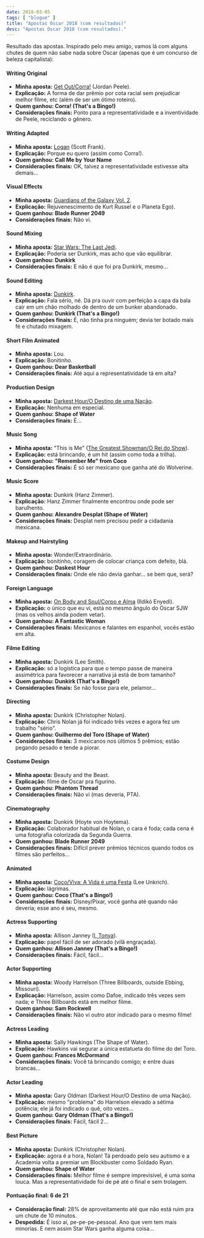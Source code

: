 ```yaml
---
date: 2018-03-05
tags: [ "blogue" ]
title: "Apostas Oscar 2018 (com resultados)"
desc: "Apostas Oscar 2018 (com resultados)."
---
```

Resultado das apostas. Inspirado pelo meu amigo, vamos lá com alguns chutes de quem não sabe nada sobre Oscar (apenas que é um concurso de beleza capitalista):

#### Writing Original
 - **Minha aposta:** [Get Out/Corra!](/corra) (Jordan Peele).
 - **Explicação:** A forma de dar prêmio por cota racial sem prejudicar melhor filme, etc (além de ser um ótimo roteiro).
 - **Quem ganhou: Corra! (That's a Bingo!)**
 - **Considerações finais:** Ponto para a representatividade e a inventividade de Peele, reciclando o gênero.

#### Writing Adapted
 - **Minha aposta:** [Logan](/logan) (Scott Frank).
 - **Explicação:** Porque eu quero (assim como Corra!).
 - **Quem ganhou: Call Me by Your Name**
 - **Considerações finais:** OK, talvez a representatividade estivesse alta demais...

#### Visual Effects
 - **Minha aposta:** [Guardians of the Galaxy Vol. 2](/guardioes-da-galaxia-vol-2).
 - **Explicação:** Rejuvenescimento de Kurt Russel e o Planeta Ego).
 - **Quem ganhou: Blade Runner 2049**
 - **Considerações finais:** Não vi.

#### Sound Mixing
 - **Minha aposta:** [Star Wars: The Last Jedi](/star-wars-os-ultimos-jedi).
 - **Explicação:** Poderia ser Dunkirk, mas acho que vão equilibrar.
 - **Quem ganhou: Dunkirk**
 - **Considerações finais:** E não é que foi pra Dunkirk, mesmo...

#### Sound Editing
 - **Minha aposta:** [Dunkirk](/dunkirk).
 - **Explicação:** Fala sério, né. Dá pra ouvir com perfeição a capa da bala cair em um chão molhado de dentro de um bunker abandonado.
 - **Quem ganhou: Dunkirk (That's a Bingo!)**
 - **Considerações finais:** É, não tinha pra ninguém; devia ter botado mais fé e chutado mixagem.

#### Short Film Animated
 - **Minha aposta:** Lou.
 - **Explicação:** Bonitinho.
 - **Quem ganhou: Dear Basketball**
 - **Considerações finais:** Até aqui a representatividade tá em alta?

#### Production Design
 - **Minha aposta:** [Darkest Hour/O Destino de uma Nação](/o-destino-de-uma-nacao).
 - **Explicação:** Nenhuma em especial.
 - **Quem ganhou: Shape of Water**
 - **Considerações finais:** É...

#### Music Song
 - **Minha aposta:** "This is Me" ([The Greatest Showman/O Rei do Show](/o-rei-do-show)).
 - **Explicação:** está brincando, é um hit (assim como toda a trilha).
 - **Quem ganhou: "Remember Me" from Coco**
 - **Considerações finais:** É só ser mexicano que ganha até do Wolverine.

#### Music Score
 - **Minha aposta:** Dunkirk (Hanz Zimmer).
 - **Explicação:** Hanz Zimmer finalmente encontrou onde pode ser barulhento.
 - **Quem ganhou: Alexandre Desplat (Shape of Water)**
 - **Considerações finais:** Desplat nem precisou pedir a cidadania mexicana.

#### Makeup and Hairstyling
 - **Minha aposta:** Wonder/Extraordinário.
 - **Explicação:** bonitinho, coragem de colocar criança com defeito, blá.
 - **Quem ganhou: Daskest Hour**
 - **Considerações finais:** Onde ele não devia ganhar... se bem que, será?

#### Foreign Language
 - **Minha aposta:** [On Body and Soul/Corpo e Alma](/corpo-e-alma) (Ildikó Enyedi).
 - **Explicação:** o único que eu vi, está no mesmo ângulo do Oscar SJW (mas os velhos ainda podem vetar).
 - **Quem ganhou: A Fantastic Woman**
 - **Considerações finais:** Mexicanos e falantes em espanhol, vocês estão em alta.

#### Filme Editing
 - **Minha aposta:** Dunkirk (Lee Smith).
 - **Explicação:** só a logística para que o tempo passe de maneira assimétrica para favorecer a narrativa já está de bom tamanho?
 - **Quem ganhou: Dunkirk (That's a Bingo!)**
 - **Considerações finais:** Se não fosse para ele, pelamor...

#### Directing
 - **Minha aposta:** Dunkirk (Christopher Nolan).
 - **Explicação:** Chris Nolan já foi indicado três vezes e agora fez um trabalho "sério".
 - **Quem ganhou: Guilhermo del Toro (Shape of Water)**
 - **Considerações finais:** 3 mexicanos nos últimos 5 prêmios; estão pegando pesado e tende a piorar.

#### Costume Design
 - **Minha aposta:** Beauty and the Beast.
 - **Explicação:** filme de Oscar pra figurino.
 - **Quem ganhou: Phantom Thread**
 - **Considerações finais:** Não vi (mas deveria, PTA).

#### Cinematography
 - **Minha aposta:** Dunkirk (Hoyte von Hoytema).
 - **Explicação:** Colaborador habitual de Nolan, o cara é foda; cada cena é uma fotografia colorizada da Segunda Guerra.
 - **Quem ganhou: Blade Runner 2049**
 - **Considerações finais:** Difícil prever prêmios técnicos quando todos os filmes são perfeitos...

#### Animated
 - **Minha aposta:** [Coco/Viva: A Vida é uma Festa](/viva-a-vida-e-uma-festa) (Lee Unkrich).
 - **Explicação:** lágrimas.
 - **Quem ganhou: Coco (That's a Bingo!)**
 - **Considerações finais:** Disney/Pixar, você ganha até quando não deveria; esse ano é seu, mesmo.

#### Actress Supporting
 - **Minha aposta:** Allison Janney ([I, Tonya](/eu-tonya)).
 - **Explicação:** papel fácil de ser adorado (vilã engraçada).
 - **Quem ganhou: Allison Janney (That's a Bingo!)**
 - **Considerações finais:** Fácil, fácil...

#### Actor Supporting
 - **Minha aposta:** Woody Harrelson (Three Billboards, outside Ebbing, Missouri).
 - **Explicação:** Harrelson, assim como Dafoe, indicado três vezes sem nada; e Three Billboards está em melhor filme.
 - **Quem ganhou: Sam Rockwell**
 - **Considerações finais:** Não vi outro ator indicado para o mesmo filme!

#### Actress Leading
 - **Minha aposta:** Sally Hawkings (The Shape of Water).
 - **Explicação:** Hawkins vai segurar a única estatueta do filme do del Toro.
 - **Quem ganhou: Frances McDormand**
 - **Considerações finais:** Você tá brincando comigo; e entre duas brancas...

#### Actor Leading
 - **Minha aposta:** Gary Oldman (Darkest Hour/O Destino de uma Nação).
 - **Explicação:** mesmo "problema" do Harrelson elevado a sétima potência; ele já foi indicado o quê, oito vezes...
 - **Quem ganhou: Gary Oldman (That's a Bingo!)**
 - **Considerações finais:** Fácil, fácil 2...

#### Best Picture
 - **Minha aposta:** Dunkirk (Christopher Nolan).
 - **Explicação:** agora é a hora, Nolan! Tá perdoado pelo seu autismo e a Academia volta a premiar um Blockbuster como Soldado Ryan.
 - **Quem ganhou: Shape of Water**
 - **Considerações finais:** Melhor filme é sempre imprevisível, é uma soma louca. Mas a representatividade foi de pé até o final e sem trolagem.

#### Pontuação final: 6 de 21
 - **Consideração final:** 28% de aproveitamento até que não está ruim pra um chute de 10 minutos.
 - **Despedida:** É isso aí, pe-pe-pe-pessoal. Ano que vem tem mais minorias. E nem assim Star Wars ganha alguma coisa...


